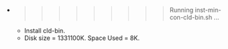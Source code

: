 * >>>>>>>>> Running inst-min-con-cld-bin.sh ...
  * Install cld-bin.
  * Disk size = 1331100K. Space Used = 8K.
